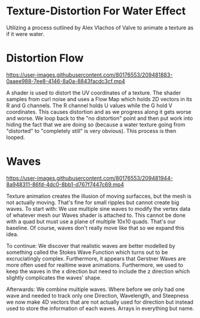 # Texture-Distortion For Water Effect
Utilizing a process outlined by Alex Vlachos of Valve to animate a texture as if it were water.

# Distortion Flow
https://user-images.githubusercontent.com/80176553/209481883-0aaee988-7ee8-4146-8a0a-8843facdc3cf.mp4

A shader is used to distort the UV coordinates of a texture.
The shader samples from curl noise and uses a Flow Map which holds 2D vectors in its R and G channels. The R channel holds U values while the G hold V coordinates. This causes distortion and as we progress along it gets worse and worse. We loop back to the "no distortion" point and then put work into hiding the fact that we are doing so (because a water texture going from "distorted" to "completely still" is very obvious). This process is then looped.

# Waves
https://user-images.githubusercontent.com/80176553/209481944-8a948311-86fd-4dc0-8bb1-d767f7447c69.mp4

Texture animation creates the illusion of moving surfacces, but the mesh is not actually moving.
That's fine for small ripples but cannot create big waves.
To start with: We use multiple sine waves to modify the vertex data of whatever mesh our Waves shader is attached to. This cannot be done with a quad but must use a plane of multiple 10x10 quads. That's our baseline. Of course, waves don't really move like that so we expand this idea.

To continue: We discover that realistic waves are better modelled by something called the Stokes Wave Function which turns out to be excruciatingly complex. Furthermore, it appears that Gerstner Waves are more often used for realtime wave animations. Furthermore, we used to keep the waves in the x direction but need to include the z direction which slightly complicates the waves' shape.

Afterwards: We combine multiple waves. Where before we only had one wave and needed to track only one Direction, Wavelength, and Steepness we now make 4D vectors that are not actually used for direction but instead used to store the information of each waves. Arrays in everything but name.
